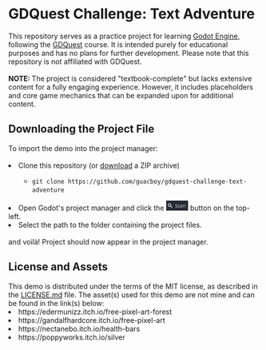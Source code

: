 <h1>
  GDQuest Challenge: Text Adventure
</h1>
This repository serves as a practice project for learning <a href="https://godotengine.org">Godot Engine</a>, following the <a href="https://www.gdquest.com">GDQuest</a> course. It is intended purely for educational purposes and has no plans for further development. Please note that this repository is not affiliated with GDQuest.
<br>
<br>
<b>
  NOTE:
</b>
The project is considered "textbook-complete" but lacks extensive content for a fully engaging experience. However, it includes placeholders and core game mechanics that can be expanded upon for additional content.
<h2>
  Downloading the Project File
</h2>
To import the demo into the project manager:
<br>
<br>
<li>
  Clone this repository (or
  <a href="https://github.com/guacboy/gdquest-challenge-text-adventure/archive/refs/heads/main.zip">
    download</a>
  a ZIP archive)
</li>
<ul>
  <ul>
    <li><code>git clone https://github.com/guacboy/gdquest-challenge-text-adventure</code></li>
  </ul>
</ul>
<li>
  Open Godot's project manager and click the
  <img src="scan_button.png" style="height: 20px">
  button on the top-left.
</li>
<li>
  Select the path to the folder containing the project files.
</li>
<br>
and voilà! Project should now appear in the project manager.
<h2>
  License and Assets
</h2>
This demo is distributed under the terms of the MIT license, as described in the <a href="https://github.com/guacboy/gdquest-challenge-text-adventure/blob/main/LICENSE">LICENSE.md</a> file. The asset(s) used for this demo are not mine and can be found in the link(s) below:
<li>
  https://edermunizz.itch.io/free-pixel-art-forest
</li>
<li>
  https://gandalfhardcore.itch.io/free-pixel-art
</li>
<li>
  https://nectanebo.itch.io/health-bars
<li>
  https://poppyworks.itch.io/silver
</li>
